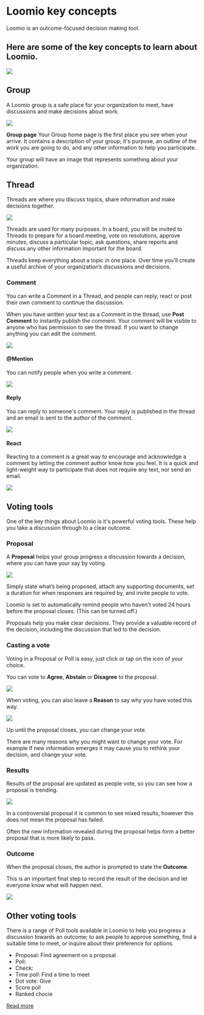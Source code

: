 # Loomio key concepts

Loomio is an outcome-focused decision making tool.

## Here are some of the key concepts to learn about Loomio.

![](key-concept.png)

## Group

A Loomio group is a safe place for your organization to meet, have discussions and make decisions about work.

![](Groups.png)


**Group page**
Your Group home page is the first place you see when your arrive. It contains a description of your group; it's purpose, an outline of the work you are going to do, and any other information to help you participate.

Your group will have an image that represents something about your organization.

## Thread

Threads are where you discuss topics, share information and make decisions together.  

![](Threads.png)

Threads are used for many purposes.  In a board, you will be invited to Threads to prepare for a board meeting, vote on resolutions, approve minutes, discuss a particular topic, ask questions, share reports and discuss any other information important for the board.

Threads keep everything about a topic in one place. Over time you’ll create a useful archive of your organization’s discussions and decisions.

### Comment

You can write a Comment in a Thread, and people can reply, react or post their own comment to continue the discussion.

When you have written your text as a Comment in the thread, use **Post Comment** to instantly publish the comment. Your comment will be visible to anyone who has permission to see the thread. If you want to change anything you can edit the comment.

![](comment.png)

#### @Mention

You can notify people when you write a comment.

![](mention.png)

#### Reply

You can reply to someone's comment.  Your reply is published in the thread and an email is sent to the author of the comment.

![](reply.png)


#### React

Reacting to a comment is a great way to encourage and acknowledge a comment by letting the comment author know how you feel.  It is a quick and light-weight way to participate that does not require any text, nor send an email.

![](react.png)


## Voting tools

One of the key things about Loomio is it's powerful voting tools. These help you take a discussion through to a clear outcome.

### Proposal
A **Proposal** helps your group progress a discussion towards a decision, where you can have your say by voting.

![](Proposals.png)

Simply state what’s being proposed, attach any supporting  documents, set a duration for when responses are required by, and invite people to vote.

Loomio is set to automatically remind people who haven't voted 24 hours before the proposal closes. (This can be turned off.)

Proposals help you make clear decisions. They provide a valuable record of the decision, including the discussion that led to the decision.

### Casting a vote

Voting in a Proposal or Poll is easy, just click or tap on the icon of your choice.

You can vote to **Agree**, **Abstain** or **Disagree** to the proposal.

![](proposal-vote.png)

When voting, you can also leave a **Reason** to say why you have voted this way.

![](reason.png)

Up until the proposal closes, you can change your vote.  

There are many reasons why you might want to change your vote. For example if new information emerges it may cause you to rethink your decision, and change your vote.

### Results

Results of the proposal are updated as people vote, so you can see how a proposal is trending.

![](results.png)

In a controversial proposal it is common to see mixed results, however this does not mean the proposal has failed.  

Often the new information revealed during the proposal helps form a better proposal that is more likely to pass.

### Outcome

When the proposal closes, the author is prompted to state the **Outcome**.

This is an important final step to record the result of the decision and let everyone know what will happen next.

![](outcome.png)


## Other voting tools

There is a range of Poll tools available in Loomio to help you progress a discussion towards an outcome; to ask people to approve something, find a suitable time to meet, or inquire about their preference for options.


- Proposal: Find agreement on a proposal
- Poll:
- Check:
- Time poll: Find a time to meet
- Dot vote: Give
- Score poll
- Ranked chocie

[Read more](polls/index.md)
